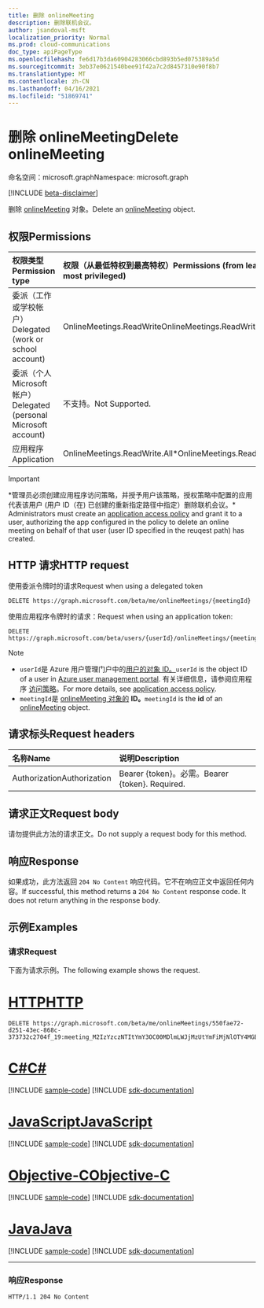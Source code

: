 ```yaml
---
title: 删除 onlineMeeting
description: 删除联机会议。
author: jsandoval-msft
localization_priority: Normal
ms.prod: cloud-communications
doc_type: apiPageType
ms.openlocfilehash: fe6d17b3da60904283066cbd893b5ed075389a5d
ms.sourcegitcommit: 3eb37e0621540bee91f42a7c2d8457310e90f8b7
ms.translationtype: MT
ms.contentlocale: zh-CN
ms.lasthandoff: 04/16/2021
ms.locfileid: "51869741"
---
```

# <a name="delete-onlinemeeting"></a><span data-ttu-id="bdb61-103">删除 onlineMeeting</span><span class="sxs-lookup"><span data-stu-id="bdb61-103">Delete onlineMeeting</span></span>

<span data-ttu-id="bdb61-104">命名空间：microsoft.graph</span><span class="sxs-lookup"><span data-stu-id="bdb61-104">Namespace: microsoft.graph</span></span>

[!INCLUDE [beta-disclaimer](../../includes/beta-disclaimer.md)]

<span data-ttu-id="bdb61-105">删除 [onlineMeeting](../resources/onlinemeeting.md) 对象。</span><span class="sxs-lookup"><span data-stu-id="bdb61-105">Delete an [onlineMeeting](../resources/onlinemeeting.md) object.</span></span>

## <a name="permissions"></a><span data-ttu-id="bdb61-106">权限</span><span class="sxs-lookup"><span data-stu-id="bdb61-106">Permissions</span></span>

| <span data-ttu-id="bdb61-107">权限类型</span><span class="sxs-lookup"><span data-stu-id="bdb61-107">Permission type</span></span>                        | <span data-ttu-id="bdb61-108">权限（从最低特权到最高特权）</span><span class="sxs-lookup"><span data-stu-id="bdb61-108">Permissions (from least to most privileged)</span></span> |
| :------------------------------------- | :------------------------------------------ |
| <span data-ttu-id="bdb61-109">委派（工作或学校帐户）</span><span class="sxs-lookup"><span data-stu-id="bdb61-109">Delegated (work or school account)</span></span>     | <span data-ttu-id="bdb61-110">OnlineMeetings.ReadWrite</span><span class="sxs-lookup"><span data-stu-id="bdb61-110">OnlineMeetings.ReadWrite</span></span>                    |
| <span data-ttu-id="bdb61-111">委派（个人 Microsoft 帐户）</span><span class="sxs-lookup"><span data-stu-id="bdb61-111">Delegated (personal Microsoft account)</span></span> | <span data-ttu-id="bdb61-112">不支持。</span><span class="sxs-lookup"><span data-stu-id="bdb61-112">Not Supported.</span></span>                              |
| <span data-ttu-id="bdb61-113">应用程序</span><span class="sxs-lookup"><span data-stu-id="bdb61-113">Application</span></span>                            | <span data-ttu-id="bdb61-114">OnlineMeetings.ReadWrite.All\*</span><span class="sxs-lookup"><span data-stu-id="bdb61-114">OnlineMeetings.ReadWrite.All\*</span></span>                |

> [!IMPORTANT]
> <span data-ttu-id="bdb61-115">\*管理员必须创建应用程序访问[](/graph/cloud-communication-online-meeting-application-access-policy)策略，并授予用户该策略，授权策略中配置的应用代表该用户 (用户 ID（在) 已创建的重新指定路径中指定）删除联机会议。</span><span class="sxs-lookup"><span data-stu-id="bdb61-115">\* Administrators must create an [application access policy](/graph/cloud-communication-online-meeting-application-access-policy) and grant it to a user, authorizing the app configured in the policy to delete an online meeting on behalf of that user (user ID specified in the reuqest path) has created.</span></span>

## <a name="http-request"></a><span data-ttu-id="bdb61-116">HTTP 请求</span><span class="sxs-lookup"><span data-stu-id="bdb61-116">HTTP request</span></span>

<span data-ttu-id="bdb61-117">使用委派令牌时的请求</span><span class="sxs-lookup"><span data-stu-id="bdb61-117">Request when using a delegated token</span></span>
<!-- { "blockType": "ignored" } -->
```http
DELETE https://graph.microsoft.com/beta/me/onlineMeetings/{meetingId}
```

<span data-ttu-id="bdb61-118">使用应用程序令牌时的请求：</span><span class="sxs-lookup"><span data-stu-id="bdb61-118">Request when using an application token:</span></span>
<!-- { "blockType": "ignored" } -->
```http
DELETE https://graph.microsoft.com/beta/users/{userId}/onlineMeetings/{meetingId}
```

> [!NOTE]
> - <span data-ttu-id="bdb61-119">`userId`是 Azure 用户管理门户中的[用户的对象 ID。](https://portal.azure.com/#blade/Microsoft_AAD_IAM/UsersManagementMenuBlade)</span><span class="sxs-lookup"><span data-stu-id="bdb61-119">`userId` is the object ID of a user in [Azure user management portal](https://portal.azure.com/#blade/Microsoft_AAD_IAM/UsersManagementMenuBlade).</span></span> <span data-ttu-id="bdb61-120">有关详细信息，请参阅应用程序 [访问策略](/graph/cloud-communication-online-meeting-application-access-policy)。</span><span class="sxs-lookup"><span data-stu-id="bdb61-120">For more details, see [application access policy](/graph/cloud-communication-online-meeting-application-access-policy).</span></span>
> - <span data-ttu-id="bdb61-121">`meetingId`是 [onlineMeeting 对象的](../resources/onlinemeeting.md) **ID。**</span><span class="sxs-lookup"><span data-stu-id="bdb61-121">`meetingId` is the **id** of an [onlineMeeting](../resources/onlinemeeting.md) object.</span></span>

## <a name="request-headers"></a><span data-ttu-id="bdb61-122">请求标头</span><span class="sxs-lookup"><span data-stu-id="bdb61-122">Request headers</span></span>
| <span data-ttu-id="bdb61-123">名称</span><span class="sxs-lookup"><span data-stu-id="bdb61-123">Name</span></span>          | <span data-ttu-id="bdb61-124">说明</span><span class="sxs-lookup"><span data-stu-id="bdb61-124">Description</span></span>               |
| :------------ | :------------------------ |
| <span data-ttu-id="bdb61-125">Authorization</span><span class="sxs-lookup"><span data-stu-id="bdb61-125">Authorization</span></span> | <span data-ttu-id="bdb61-p102">Bearer {token}。必需。</span><span class="sxs-lookup"><span data-stu-id="bdb61-p102">Bearer {token}. Required.</span></span> |

## <a name="request-body"></a><span data-ttu-id="bdb61-128">请求正文</span><span class="sxs-lookup"><span data-stu-id="bdb61-128">Request body</span></span>
<span data-ttu-id="bdb61-129">请勿提供此方法的请求正文。</span><span class="sxs-lookup"><span data-stu-id="bdb61-129">Do not supply a request body for this method.</span></span>

## <a name="response"></a><span data-ttu-id="bdb61-130">响应</span><span class="sxs-lookup"><span data-stu-id="bdb61-130">Response</span></span>
<span data-ttu-id="bdb61-p103">如果成功，此方法返回 `204 No Content` 响应代码。它不在响应正文中返回任何内容。</span><span class="sxs-lookup"><span data-stu-id="bdb61-p103">If successful, this method returns a `204 No Content` response code. It does not return anything in the response body.</span></span>

## <a name="examples"></a><span data-ttu-id="bdb61-133">示例</span><span class="sxs-lookup"><span data-stu-id="bdb61-133">Examples</span></span>

### <a name="request"></a><span data-ttu-id="bdb61-134">请求</span><span class="sxs-lookup"><span data-stu-id="bdb61-134">Request</span></span>
<span data-ttu-id="bdb61-135">下面为请求示例。</span><span class="sxs-lookup"><span data-stu-id="bdb61-135">The following example shows the request.</span></span>


# <a name="http"></a>[<span data-ttu-id="bdb61-136">HTTP</span><span class="sxs-lookup"><span data-stu-id="bdb61-136">HTTP</span></span>](#tab/http)
<!-- {
  "blockType": "request",
  "sampleKeys": ["550fae72-d251-43ec-868c-373732c2704f_19:meeting_M2IzYzczNTItYmY3OC00MDlmLWJjMzUtYmFiMjNlOTY4MGEz@thread.skype"],
  "name": "delete-call-2"
}-->
```http
DELETE https://graph.microsoft.com/beta/me/onlineMeetings/550fae72-d251-43ec-868c-373732c2704f_19:meeting_M2IzYzczNTItYmY3OC00MDlmLWJjMzUtYmFiMjNlOTY4MGEz@thread.skype
```
# <a name="c"></a>[<span data-ttu-id="bdb61-137">C#</span><span class="sxs-lookup"><span data-stu-id="bdb61-137">C#</span></span>](#tab/csharp)
[!INCLUDE [sample-code](../includes/snippets/csharp/delete-call-2-csharp-snippets.md)]
[!INCLUDE [sdk-documentation](../includes/snippets/snippets-sdk-documentation-link.md)]

# <a name="javascript"></a>[<span data-ttu-id="bdb61-138">JavaScript</span><span class="sxs-lookup"><span data-stu-id="bdb61-138">JavaScript</span></span>](#tab/javascript)
[!INCLUDE [sample-code](../includes/snippets/javascript/delete-call-2-javascript-snippets.md)]
[!INCLUDE [sdk-documentation](../includes/snippets/snippets-sdk-documentation-link.md)]

# <a name="objective-c"></a>[<span data-ttu-id="bdb61-139">Objective-C</span><span class="sxs-lookup"><span data-stu-id="bdb61-139">Objective-C</span></span>](#tab/objc)
[!INCLUDE [sample-code](../includes/snippets/objc/delete-call-2-objc-snippets.md)]
[!INCLUDE [sdk-documentation](../includes/snippets/snippets-sdk-documentation-link.md)]

# <a name="java"></a>[<span data-ttu-id="bdb61-140">Java</span><span class="sxs-lookup"><span data-stu-id="bdb61-140">Java</span></span>](#tab/java)
[!INCLUDE [sample-code](../includes/snippets/java/delete-call-2-java-snippets.md)]
[!INCLUDE [sdk-documentation](../includes/snippets/snippets-sdk-documentation-link.md)]

---


### <a name="response"></a><span data-ttu-id="bdb61-141">响应</span><span class="sxs-lookup"><span data-stu-id="bdb61-141">Response</span></span>

<!-- {
  "blockType": "response",
  "truncated": true
} -->

```http
HTTP/1.1 204 No Content
```

<!-- uuid: 8fcb5dbc-d5aa-4681-8e31-b001d5168d79
2015-10-25 14:57:30 UTC -->
<!--
{
  "type": "#page.annotation",
  "description": "Delete call",
  "keywords": "",
  "section": "documentation",
  "tocPath": "",
  "suppressions": [
  ]
}
-->


